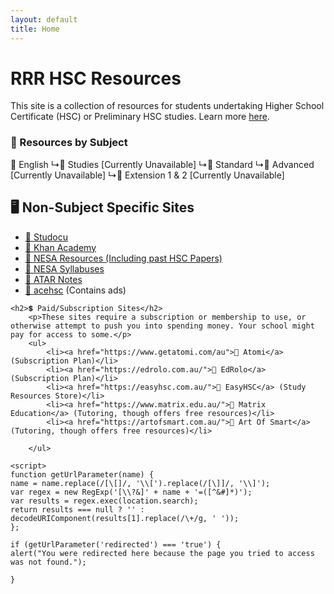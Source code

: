 ```yaml
---
layout: default
title: Home
---
```


# RRR HSC Resources</h1>
This site is a collection of resources for students undertaking Higher School Certificate (HSC) or Preliminary HSC studies. Learn more [here](https://lerttt.github.io/rrr.hsc/about).

### 📑 Resources by Subject
📁 English
↳📁 Studies [Currently Unavailable]
↳📁 Standard
↳📁 Advanced [Currently Unavailable]
↳📁 Extension 1 & 2 [Currently Unavailable]


<h2>🖥 Non-Subject Specific Sites</h2>
    <ul>
    <li><a href="https://www.studocu.com/en-au/home">🔗 Studocu</a></li>
    <li><a href="https://www.khanacademy.org/">🔗 Khan Academy</a></li>
    <li><a href="https://educationstandards.nsw.edu.au/wps/portal/nesa/11-12/Understanding-the-curriculum/resources">🔗 NESA Resources (Including past HSC Papers)</a></li>
    <li><a href="https://educationstandards.nsw.edu.au/wps/portal/nesa/11-12/Understanding-the-curriculum/syllabuses-a-z">🔗 NESA Syllabuses</a></li>
    <li><a href="https://atarnotes.com/">🔗 ATAR Notes</a></li>
    <li><a href="https://www.acehsc.net/">🔗 acehsc</a> (Contains ads)</li>
    </ul>

    <h2>💲 Paid/Subscription Sites</h2>
        <p>These sites require a subscription or membership to use, or otherwise attempt to push you into spending money. Your school might pay for access to some.</p>
        <ul>
            <li><a href="https://www.getatomi.com/au">🔗 Atomi</a> (Subscription Plan)</li>
            <li><a href="https://edrolo.com.au/">🔗 EdRolo</a> (Subscription Plan)</li>
            <li><a href="https://easyhsc.com.au/">🔗 EasyHSC</a> (Study Resources Store)</li>
            <li><a href="https://www.matrix.edu.au/">🔗 Matrix Education</a> (Tutoring, though offers free resources)</li>
            <li><a href="https://artofsmart.com.au/">🔗 Art Of Smart</a> (Tutoring, though offers free resources)</li>
            
        </ul>

    <script>
    function getUrlParameter(name) {
    name = name.replace(/[\[]/, '\\[').replace(/[\]]/, '\\]');
    var regex = new RegExp('[\\?&]' + name + '=([^&#]*)');
    var results = regex.exec(location.search);
    return results === null ? '' : decodeURIComponent(results[1].replace(/\+/g, ' '));
    };

    if (getUrlParameter('redirected') === 'true') {
    alert("You were redirected here because the page you tried to access was not found.");

    }

